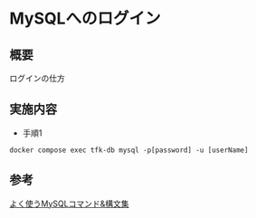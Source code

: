 # MySQLへのログイン

## 概要

ログインの仕方

## 実施内容

- 手順1

```shell
docker compose exec tfk-db mysql -p[password] -u [userName]
```

## 参考

[よく使うMySQLコマンド&構文集](https://qiita.com/CyberMergina/items/f889519e6be19c46f5f4)